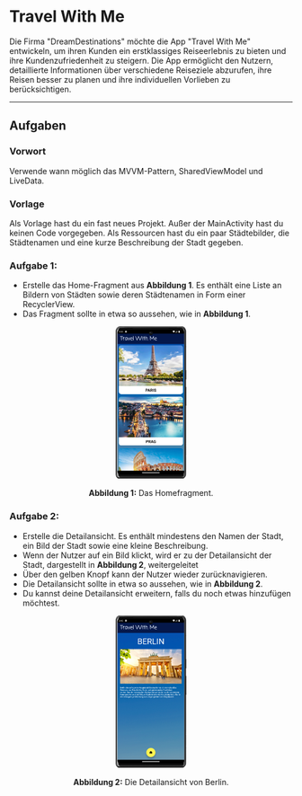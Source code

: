 # Travel With Me

Die Firma "DreamDestinations" möchte die App "Travel With Me" entwickeln, um ihren Kunden ein erstklassiges
Reiseerlebnis zu bieten und ihre Kundenzufriedenheit zu steigern.
Die App ermöglicht den Nutzern, detaillierte Informationen über verschiedene Reiseziele abzurufen,
ihre Reisen besser zu planen und ihre individuellen Vorlieben zu berücksichtigen.

---

## Aufgaben

### Vorwort

Verwende wann möglich das MVVM-Pattern, SharedViewModel und LiveData.

### Vorlage

Als Vorlage hast du ein fast neues Projekt.
Außer der MainActivity hast du keinen Code vorgegeben.
Als Ressourcen hast du ein paar Städtebilder, die Städtenamen und eine kurze Beschreibung der Stadt gegeben.

### Aufgabe 1:

- Erstelle das Home-Fragment aus **Abbildung 1**. Es enthält eine Liste an Bildern von Städten sowie deren
  Städtenamen in Form einer RecyclerView.
- Das Fragment sollte in etwa so aussehen, wie in **Abbildung 1**.

<p align="center">
<img src=img/img1.png width="25%">
</p>
<p align="center">
<b>Abbildung 1:</b> Das Homefragment. 
</p>

### Aufgabe 2:

- Erstelle die Detailansicht. Es enthält mindestens den Namen der Stadt, ein Bild der Stadt sowie eine kleine Beschreibung.
- Wenn der Nutzer auf ein Bild klickt, wird er zu der Detailansicht der Stadt, dargestellt in **Abbildung 2**, weitergeleitet
- Über den gelben Knopf kann der Nutzer wieder zurücknavigieren.
- Die Detailansicht sollte in etwa so aussehen, wie in **Abbildung 2**.
- Du kannst deine Detailansicht erweitern, falls du noch etwas hinzufügen möchtest.

<p align="center">
<img src=img/img2.png width="25%">
</p>
<p align="center">
<b>Abbildung 2:</b> Die Detailansicht von Berlin. 
</p>
